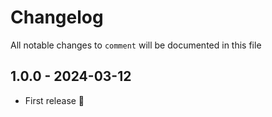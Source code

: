 # Changelog

All notable changes to `comment` will be documented in this file

## 1.0.0 - 2024-03-12

- First release 🥳

